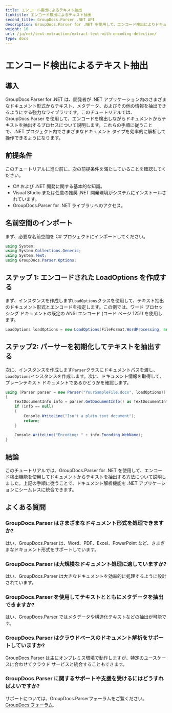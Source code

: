 ```yaml
---
title: エンコード検出によるテキスト抽出
linktitle: エンコード検出によるテキスト抽出
second_title: GroupDocs.Parser .NET API
description: GroupDocs.Parser for .NET を使用して、エンコード検出によりドキュメントからテキストを抽出します。.NET アプリケーションでさまざまな形式を効率的に解析します。
weight: 10
url: /ja/net/text-extraction/extract-text-with-encoding-detection/
type: docs
---
```

# エンコード検出によるテキスト抽出

## 導入
GroupDocs.Parser for .NET は、開発者が .NET アプリケーション内のさまざまなドキュメント形式からテキスト、メタデータ、およびその他の情報を抽出できるようにする強力なライブラリです。このチュートリアルでは、GroupDocs.Parser を使用して、エンコードを検出しながらドキュメントからテキストを抽出するプロセスについて説明します。これらの手順に従うことで、.NET プロジェクト内でさまざまなドキュメント タイプを効率的に解析して操作できるようになります。
## 前提条件
このチュートリアルに進む前に、次の前提条件を満たしていることを確認してください。
- C# および .NET 開発に関する基本的な知識。
- Visual Studio または任意の推奨 .NET 開発環境がシステムにインストールされています。
- GroupDocs.Parser for .NET ライブラリへのアクセス。

## 名前空間のインポート
まず、必要な名前空間を C# プロジェクトにインポートしてください。
```csharp
using System;
using System.Collections.Generic;
using System.Text;
using GroupDocs.Parser.Options;
```
## ステップ 1: エンコードされた LoadOptions を作成する
まず、インスタンスを作成します`LoadOptions`クラスを使用して、テキスト抽出のドキュメント形式とエンコードを指定します。この例では、ワード プロセッシング ドキュメントの既定の ANSI エンコード (コード ページ 1251) を使用します。
```csharp
LoadOptions loadOptions = new LoadOptions(FileFormat.WordProcessing, null, null, Encoding.GetEncoding(1251));
```
## ステップ2: パーサーを初期化してテキストを抽出する
次に、インスタンスを作成します`Parser`クラスにドキュメントパスを渡し、`LoadOptions`インスタンスを作成します。次に、ドキュメント情報を取得して、プレーンテキスト ドキュメントであるかどうかを確認します。
```csharp
using (Parser parser = new Parser("YourSampleFile.docx", loadOptions))
{
    TextDocumentInfo info = parser.GetDocumentInfo() as TextDocumentInfo;
    if (info == null)
    {
        Console.WriteLine("Isn't a plain text document");
        return;
    }
    
    Console.WriteLine("Encoding: " + info.Encoding.WebName);
}
```

## 結論
このチュートリアルでは、GroupDocs.Parser for .NET を使用して、エンコード検出機能を使用してドキュメントからテキストを抽出する方法について説明しました。上記の手順に従うことで、ドキュメント解析機能を .NET アプリケーションにシームレスに統合できます。

## よくある質問
### GroupDocs.Parser はさまざまなドキュメント形式を処理できますか?
はい、GroupDocs.Parser は、Word、PDF、Excel、PowerPoint など、さまざまなドキュメント形式をサポートしています。
### GroupDocs.Parser は大規模なドキュメント処理に適していますか?
はい、GroupDocs.Parser は大きなドキュメントを効率的に処理するように設計されています。
### GroupDocs.Parser を使用してテキストとともにメタデータを抽出できますか?
はい、GroupDocs.Parser ではメタデータや構造化テキストなどの抽出が可能です。
### GroupDocs.Parser はクラウドベースのドキュメント解析をサポートしていますか?
GroupDocs.Parser は主にオンプレミス環境で動作しますが、特定のユースケースに合わせてクラウド サービスと統合することもできます。
### GroupDocs.Parser に関するサポートや支援を受けるにはどうすればよいですか?
サポートについては、GroupDocs.Parserフォーラムをご覧ください。[GroupDocs フォーラム](https://forum.groupdocs.com/c/parser/17).